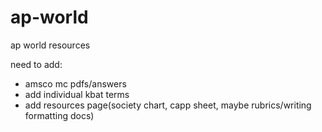 # ap-world
ap world resources

need to add:
+ amsco mc pdfs/answers
+ add individual kbat terms
+ add resources page(society chart, capp sheet, maybe rubrics/writing formatting docs)